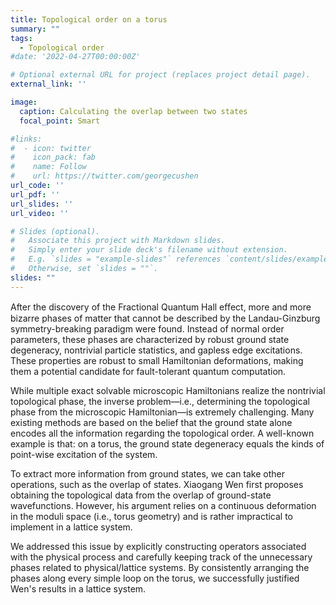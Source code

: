 ```yaml
---
title: Topological order on a torus
summary: ""
tags:
  - Topological order
#date: '2022-04-27T00:00:00Z'

# Optional external URL for project (replaces project detail page).
external_link: ''

image:
  caption: Calculating the overlap between two states
  focal_point: Smart

#links:
#  - icon: twitter
#    icon_pack: fab
#    name: Follow
#    url: https://twitter.com/georgecushen
url_code: ''
url_pdf: ''
url_slides: ''
url_video: ''

# Slides (optional).
#   Associate this project with Markdown slides.
#   Simply enter your slide deck's filename without extension.
#   E.g. `slides = "example-slides"` references `content/slides/example-slides.md`.
#   Otherwise, set `slides = ""`.
slides: ""
---
```


After the discovery of the Fractional Quantum Hall eﬀect, more and more bizarre phases of matter that cannot be described by the Landau-Ginzburg symmetry-breaking paradigm were found. Instead of normal order parameters, these phases are characterized by robust ground state degeneracy, nontrivial particle statistics, and gapless edge excitations. These properties are robust to small Hamiltonian deformations, making them a potential candidate for fault-tolerant quantum computation.


While multiple exact solvable microscopic Hamiltonians realize the nontrivial topological phase, the inverse problem—i.e., determining the topological phase from the microscopic Hamiltonian—is extremely challenging. Many existing methods are based on the belief that the ground state alone encodes all the information regarding the topological order. A well-known example is that: on a torus, the ground state degeneracy equals the kinds of point-wise excitation of the system.



To extract more information from ground states, we can take other operations, such as the overlap of states. Xiaogang Wen first proposes obtaining the topological data from the overlap of ground-state wavefunctions. However, his argument relies on a continuous deformation in the moduli space (i.e., torus geometry) and is rather impractical to implement in a lattice system. 


We addressed this issue by explicitly constructing operators associated with the physical process and carefully keeping track of the unnecessary phases related to physical/lattice systems. By consistently arranging the phases along every simple loop on the torus, we successfully justified Wen's results in a lattice system.